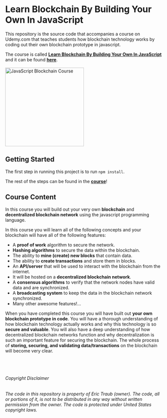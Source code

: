 # Learn Blockchain By Building Your Own In JavaScript

This repository is the source code that accompanies a course on Udemy.com that teaches students how blockchain technology works by coding out their own blockchain prototype in javascript.

The course is called **[Learn Blockchain By Building Your Own In JavaScript](https://www.udemy.com/build-a-blockchain-in-javascript/?couponCode=GHDISCOUNT)** and it can be found **[here](https://www.udemy.com/build-a-blockchain-in-javascript/?couponCode=GHDISCOUNT)**.
<br/><br/>
<a href="https://www.udemy.com/build-a-blockchain-in-javascript/?couponCode=GHDISCOUNT"><img src="https://i.imgur.com/CzdyaiX.png" alt="JavaScript Blockchain Course" width="250px"/></a>
<br/>

## Getting Started

The first step in running this project is to run `npm install`.

The rest of the steps can be found in the **[course](https://www.udemy.com/build-a-blockchain-in-javascript/?couponCode=GHDISCOUNT)**!
<br/>

## Course Content

In this course you will build out your very own **blockchain** and **decentralized blockchain network** using the javascript programming language.

In this course you will learn all of the following concepts and your blockchain will have all of the following features:

- A **proof of work** algorithm to secure the network.
- **Hashing algorithms** to secure the data within the blockchain.
- The ability to **mine (create) new blocks** that contain data.
- The ability to **create transactions** and store them in blocks.
- An **API/server** that will be used to interact with the blockchain from the internet.
- It will be hosted on a **decentralized blockchain network**.
- A **consensus algorithms** to verify that the network nodes have valid data and are synchronized.
- A **broadcasting system** to keep the data in the blockchain network synchronized.
- Many other awesome features!...

When you have completed this course you will have built out **your own blockchain prototype in code**.  You will have a thorough understanding of how blockchain technology actually works and why this technology is so **secure and valuable**.  You will also have a deep understanding of how decentralized blockchain networks function and why decentralization is such an important feature for securing the blockchain. The whole process of **storing, securing, and validating data/transactions** on the blockchain will become very clear.
<br/><br/><br/><br/>
###### Copyright Disclaimer
###### The code in this repository is property of Eric Traub (owner). The code, all or portions of it, is not to be distributed in any way without written permission from the owner.  The code is protected under United States copyright laws.